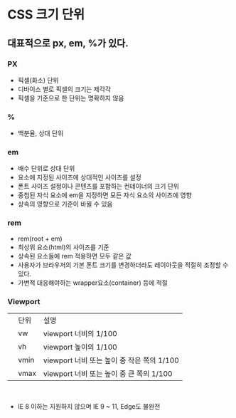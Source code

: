 # CSS 크기 단위

## 대표적으로 px, em, %가 있다.  

### PX
- 픽셀(화소) 단위
- 디바이스 별로 픽셀의 크기는 제각각
- 픽셀을 기준으로 한 단위는 명확하지 않음

### %
- 백분율, 상대 단위

### em
- 배수 단위로 상대 단위
- 요소에 지정된 사이즈에 상대적인 사이즈를 설정
- 폰트 사이즈 설정이나 콘텐츠를 포함하는 컨테이너의 크기 단위
- 중첩된 자식 요소에 em을 지정하면 모든 자식 요소의 사이즈에 영향  
- 상속의 영향으로 기준이 바뀔 수 있음
    
### rem
- rem(root + em)
- 최상위 요소(html)의 사이즈를 기준
- 상속된 요소들에 rem 적용하면 모두 같은 값
- 사용자가 브라우저의 기본 폰트 크기를 변경하더라도 레이아웃을 적절히 조정할 수 있다.
- 가변적 대응해야하는 wrapper요소(container) 등에 적절

### Viewport

<table>
    <th>
        <td> 단위</td>
        <td> 설명</td>
    </th>
    <tr>
        <td></td>
        <td>vw</td>
        <td>viewport 너비의 1/100</td>
    </tr>
    <tr>
        <td></td>
        <td>vh</td>
        <td>viewport 높이의 1/100</td>
    </tr>
    <tr>
        <td></td>
        <td>vmin</td>
        <td>viewport 너비 또는 높이 중 작은 쪽의 1/100</td>
    </tr>
    <tr>
        <td></td>
        <td>vmax</td>
        <td>viewport 너비 또는 높이 중 큰 쪽의 1/100</td>
    </tr>
</table>

<br>

- IE 8 이하는 지원하지 않으며 IE 9 ~ 11, Edge도 불완전